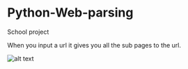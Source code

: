 # Python-Web-parsing

School project 

When you input a url it gives you all the sub pages to the url. 

![alt text](https://cdn.discordapp.com/attachments/746464734664065175/1088132179554476082/image.png)
